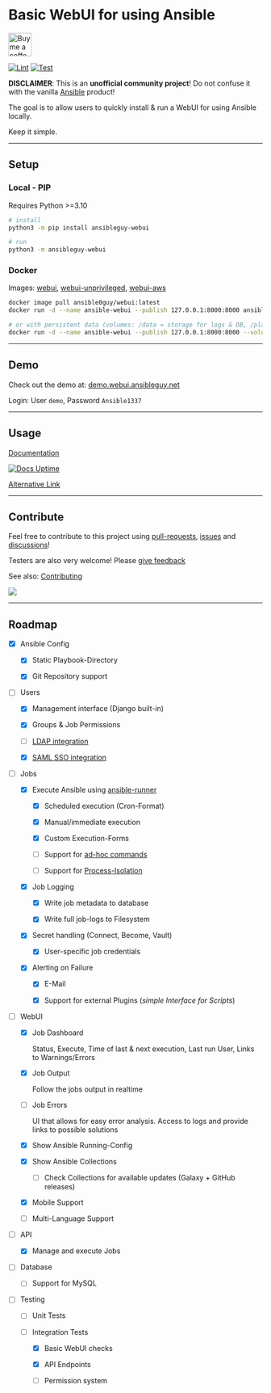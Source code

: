 # Basic WebUI for using Ansible

<a href='https://ko-fi.com/ansible0guy' target='_blank'><img height='35' style='border:0px;height:46px;' src='https://az743702.vo.msecnd.net/cdn/kofi3.png?v=0' border='0' alt='Buy me a coffee' />

[![Lint](https://github.com/ansibleguy/webui/actions/workflows/lint.yml/badge.svg?branch=latest)](https://github.com/ansibleguy/webui/actions/workflows/lint.yml)
[![Test](https://github.com/ansibleguy/webui/actions/workflows/test.yml/badge.svg?branch=latest)](https://github.com/ansibleguy/webui/actions/workflows/test.yml)

**DISCLAIMER**: This is an **unofficial community project**! Do not confuse it with the vanilla [Ansible](https://ansible.com/) product!

The goal is to allow users to quickly install & run a WebUI for using Ansible locally.

Keep it simple.

----

## Setup

### Local - PIP

Requires Python >=3.10

```bash
# install
python3 -m pip install ansibleguy-webui

# run
python3 -m ansibleguy-webui
```

### Docker

Images: [webui](https://hub.docker.com/r/ansible0guy/webui), [webui-unprivileged](https://hub.docker.com/r/ansible0guy/webui-unprivileged), [webui-aws](https://hub.docker.com/r/ansible0guy/webui-aws)

```bash
docker image pull ansible0guy/webui:latest
docker run -d --name ansible-webui --publish 127.0.0.1:8000:8000 ansible0guy/webui:latest

# or with persistent data (volumes: /data = storage for logs & DB, /play = ansible playbook base-directory)
docker run -d --name ansible-webui --publish 127.0.0.1:8000:8000 --volume $(pwd)/ansible/data:/data --volume $(pwd)/ansible/play:/play ansible0guy/webui:latest
```

----

## Demo

Check out the demo at: [demo.webui.ansibleguy.net](https://demo.webui.ansibleguy.net)

Login: User `demo`, Password `Ansible1337`

----

## Usage

[Documentation](http://webui.ansibleguy.net/)

[![Docs Uptime](https://status.oxl.at/api/v1/endpoints/4--ansibleguy_ansible-webui-documentation/uptimes/7d/badge.svg)](https://status.oxl.at/endpoints/4--ansibleguy_ansible-webui-documentation)

[Alternative Link](https://ansible-webui.readthedocs.io/)

----

## Contribute

Feel free to contribute to this project using [pull-requests](https://github.com/ansibleguy/webui/pulls), [issues](https://github.com/ansibleguy/webui/issues) and [discussions](https://github.com/ansibleguy/webui/discussions)!

Testers are also very welcome! Please [give feedback](https://github.com/ansibleguy/webui/discussions)

See also: [Contributing](https://github.com/ansibleguy/webui/blob/latest/CONTRIBUTE.md)

<img src="https://contrib.rocks/image?repo=ansibleguy/webui&max=5" />


----

## Roadmap

- [x] Ansible Config

  - [x] Static Playbook-Directory

  - [x] Git Repository support

- [ ] Users

  - [x] Management interface (Django built-in)

  - [x] Groups & Job Permissions

  - [ ] [LDAP integration](https://github.com/django-auth-ldap/django-auth-ldap)

  - [x] [SAML SSO integration](https://github.com/grafana/django-saml2-auth)

- [ ] Jobs

  - [x] Execute Ansible using [ansible-runner](https://ansible.readthedocs.io/projects/runner/en/latest/python_interface/)

    - [x] Scheduled execution (Cron-Format)

    - [x] Manual/immediate execution

    - [x] Custom Execution-Forms

    - [ ] Support for [ad-hoc commands](https://docs.ansible.com/ansible/latest/command_guide/intro_adhoc.html)

    - [ ] Support for [Process-Isolation](https://ansible.readthedocs.io/projects/runner/en/stable/standalone/#running-with-process-isolation)

  - [x] Job Logging

    - [x] Write job metadata to database

    - [x] Write full job-logs to Filesystem

  - [x] Secret handling (Connect, Become, Vault)

    - [x] User-specific job credentials

  - [x] Alerting on Failure

    - [x] E-Mail

    - [x] Support for external Plugins (*simple Interface for Scripts*)

- [ ] WebUI

  - [x] Job Dashboard

      Status, Execute, Time of last & next execution, Last run User, Links to Warnings/Errors

  - [x] Job Output

      Follow the jobs output in realtime

  - [ ] Job Errors

      UI that allows for easy error analysis. Access to logs and provide links to possible solutions

  - [x] Show Ansible Running-Config

  - [x] Show Ansible Collections

    - [ ] Check Collections for available updates (Galaxy + GitHub releases)

  - [x] Mobile Support

  - [ ] Multi-Language Support

- [ ] API

  - [x] Manage and execute Jobs

- [ ] Database

  - [ ] Support for MySQL

- [ ] Testing

  - [ ] Unit Tests

  - [ ] Integration Tests

    - [x] Basic WebUI checks

    - [x] API Endpoints

    - [ ] Permission system
